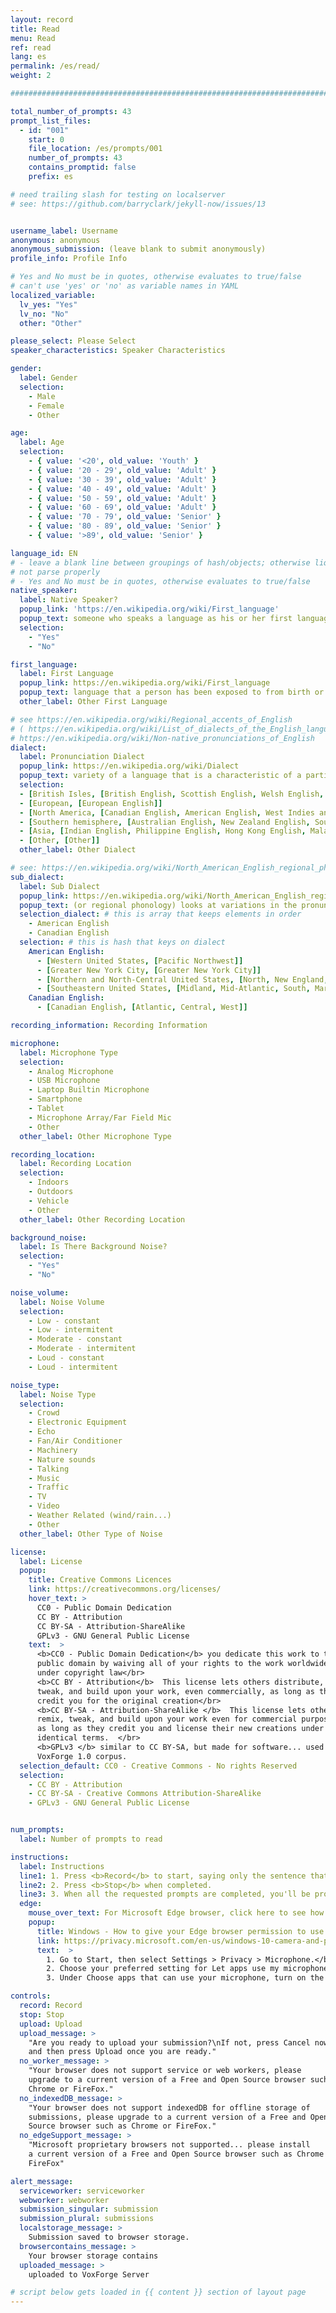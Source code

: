 ```yaml
---
layout: record
title: Read
menu: Read
ref: read
lang: es
permalink: /es/read/
weight: 2

################################################################################

total_number_of_prompts: 43
prompt_list_files:
  - id: "001"
    start: 0
    file_location: /es/prompts/001
    number_of_prompts: 43
    contains_promptid: false
    prefix: es

# need trailing slash for testing on localserver 
# see: https://github.com/barryclark/jekyll-now/issues/13


username_label: Username
anonymous: anonymous
anonymous_submission: (leave blank to submit anonymously)
profile_info: Profile Info

# Yes and No must be in quotes, otherwise evaluates to true/false
# can't use 'yes' or 'no' as variable names in YAML
localized_variable:
  lv_yes: "Yes"
  lv_no: "No"
  other: "Other"

please_select: Please Select
speaker_characteristics: Speaker Characteristics

gender:
  label: Gender
  selection:
    - Male
    - Female
    - Other

age:
  label: Age
  selection:
    - { value: '<20', old_value: 'Youth' }
    - { value: '20 - 29', old_value: 'Adult' }
    - { value: '30 - 39', old_value: 'Adult' }
    - { value: '40 - 49', old_value: 'Adult' }
    - { value: '50 - 59', old_value: 'Adult' }
    - { value: '60 - 69', old_value: 'Adult' }
    - { value: '70 - 79', old_value: 'Senior' }
    - { value: '80 - 89', old_value: 'Senior' }
    - { value: '>89', old_value: 'Senior' }

language_id: EN
# - leave a blank line between groupings of hash/objects; otherwise liquid does 
# not parse properly
# - Yes and No must be in quotes, otherwise evaluates to true/false
native_speaker:
  label: Native Speaker?
  popup_link: 'https://en.wikipedia.org/wiki/First_language'
  popup_text: someone who speaks a language as his or her first language or mother tongue.
  selection:
    - "Yes"
    - "No"

first_language:
  label: First Language
  popup_link: https://en.wikipedia.org/wiki/First_language
  popup_text: language that a person has been exposed to from birth or within the critical period.
  other_label: Other First Language

# see https://en.wikipedia.org/wiki/Regional_accents_of_English
# ( https://en.wikipedia.org/wiki/List_of_dialects_of_the_English_language
# https://en.wikipedia.org/wiki/Non-native_pronunciations_of_English 
dialect:
  label: Pronunciation Dialect
  popup_link: https://en.wikipedia.org/wiki/Dialect
  popup_text: variety of a language that is a characteristic of a particular group of the language's speakers.
  selection:
  - [British Isles, [British English, Scottish English, Welsh English, Irish English]]
  - [European, [European English]]
  - [North America, [Canadian English, American English, West Indies and Bermuda]]
  - [Southern hemisphere, [Australian English, New Zealand English, South Atlantic English, South African English]]
  - [Asia, [Indian English, Philippine English, Hong Kong English, Malaysian English,  Singapore English]]
  - [Other, [Other]]
  other_label: Other Dialect

# see: https://en.wikipedia.org/wiki/North_American_English_regional_phonology
sub_dialect:
  label: Sub Dialect
  popup_link: https://en.wikipedia.org/wiki/North_American_English_regional_phonology
  popup_text: (or regional phonology) looks at variations in the pronunciation of a spoken language
  selection_dialect: # this is array that keeps elements in order
    - American English
    - Canadian English
  selection: # this is hash that keys on dialect
    American English:
      - [Western United States, [Pacific Northwest]]
      - [Greater New York City, [Greater New York City]]
      - [Northern and North-Central United States, [North, New England, North Central]]
      - [Southeastern United States, [Midland, Mid-Atlantic, South, Marginal Southeast]]
    Canadian English:
      - [Canadian English, [Atlantic, Central, West]]

recording_information: Recording Information

microphone:
  label: Microphone Type
  selection:
    - Analog Microphone
    - USB Microphone
    - Laptop Builtin Microphone
    - Smartphone
    - Tablet
    - Microphone Array/Far Field Mic
    - Other
  other_label: Other Microphone Type

recording_location:
  label: Recording Location
  selection:
    - Indoors
    - Outdoors
    - Vehicle
    - Other
  other_label: Other Recording Location

background_noise:
  label: Is There Background Noise?
  selection:
    - "Yes"
    - "No"

noise_volume:
  label: Noise Volume
  selection:
    - Low - constant
    - Low - intermitent
    - Moderate - constant
    - Moderate - intermitent
    - Loud - constant
    - Loud - intermitent

noise_type:
  label: Noise Type
  selection:
    - Crowd
    - Electronic Equipment
    - Echo
    - Fan/Air Conditioner
    - Machinery
    - Nature sounds
    - Talking
    - Music
    - Traffic
    - TV
    - Video
    - Weather Related (wind/rain...)
    - Other
  other_label: Other Type of Noise

license:
  label: License
  popup:
    title: Creative Commons Licences
    link: https://creativecommons.org/licenses/
    hover_text: >
      CC0 - Public Domain Dedication
      CC BY - Attribution
      CC BY-SA - Attribution-ShareAlike
      GPLv3 - GNU General Public License
    text:  > 
      <b>CC0 - Public Domain Dedication</b> you dedicate this work to the
      public domain by waiving all of your rights to the work worldwide
      under copyright law</br>
      <b>CC BY - Attribution</b>  This license lets others distribute, remix, 
      tweak, and build upon your work, even commercially, as long as they 
      credit you for the original creation</br>
      <b>CC BY-SA - Attribution-ShareAlike </b>  This license lets others 
      remix, tweak, and build upon your work even for commercial purposes, 
      as long as they credit you and license their new creations under the 
      identical terms.  </br>
      <b>GPLv3 </b> similar to CC BY-SA, but made for software... used by
      VoxForge 1.0 corpus.
  selection_default: CC0 - Creative Commons - No rights Reserved 
  selection:
    - CC BY - Attribution
    - CC BY-SA - Creative Commons Attribution-ShareAlike
    - GPLv3 - GNU General Public License


num_prompts:
  label: Number of prompts to read

instructions:
  label: Instructions
  line1: 1. Press <b>Record</b> to start, saying only the sentence that appears in the box below.
  line2: 2. Press <b>Stop</b> when completed.
  line3: 3. When all the requested prompts are completed, you'll be prompted to <b>Upload</b> your recordings.
  edge:
    mouse_over_text: For Microsoft Edge browser, click here to see how to tell Windows that Edge can use your microphone.
    popup:
      title: Windows - How to give your Edge browser permission to use your microphone
      link: https://privacy.microsoft.com/en-us/windows-10-camera-and-privacy
      text:  > 
        1. Go to Start, then select Settings > Privacy > Microphone.</br> 
        2. Choose your preferred setting for Let apps use my microphone.</br>
        3. Under Choose apps that can use your microphone, turn on the individual setting for the Edge browser.</br>

controls:
  record: Record
  stop: Stop
  upload: Upload
  upload_message: >
    "Are you ready to upload your submission?\nIf not, press Cancel now, 
    and then press Upload once you are ready."
  no_worker_message: >
    "Your browser does not support service or web workers, please
    upgrade to a current version of a Free and Open Source browser such as 
    Chrome or FireFox."
  no_indexedDB_message: >
    "Your browser does not support indexedDB for offline storage of 
    submissions, please upgrade to a current version of a Free and Open 
    Source browser such as Chrome or FireFox."
  no_edgeSupport_message: >
    "Microsoft proprietary browsers not supported... please install 
    a current version of a Free and Open Source browser such as Chrome or 
    FireFox"

alert_message:
  serviceworker: serviceworker
  webworker: webworker
  submission_singular: submission
  submission_plural: submissions
  localstorage_message: >
    Submission saved to browser storage.
  browsercontains_message: >
    Your browser storage contains
  uploaded_message: >
    uploaded to VoxForge Server

# script below gets loaded in {{ content }} section of layout page
---
```

<script>
  var page_localized_yes= "{{ page.localized_variable.lv_yes }}";
  var page_localized_no= "{{ page.localized_variable.lv_no }}";
  var page_localized_other= "{{ page.localized_variable.other }}";
  var page_language= "{{ page.lang }}";
  var page_prompt_list_files = {{ page.prompt_list_files | jsonify }};
  var page_total_number_of_prompts = {{ page.total_number_of_prompts }};
  var page_please_select = "{{ page.please_select }}";
  var page_anonymous = "{{ page.anonymous }}";
  var page_upload_message = {{ page.controls.upload_message }};
  var page_no_worker_message = {{ page.controls.no_worker_message }};
  var page_no_indexedDB_message = {{ page.controls.no_indexedDB_message }};
  var page_no_edgeSupport_message = {{ page.controls.no_edgeSupport_message }};
  var page_alert_message = {{ page.alert_message  | jsonify}};
</script>


